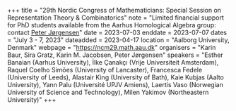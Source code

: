+++
title = "29th Nordic Congress of Mathematicians: Special Session on Representation Theory & Combinatorics"
note = "Limited financial support for PhD students available from the Aarhus Homological Algebra group: contact <a href=mailto:peter.jorgensen@math.au.dk>Peter Jørgensen</a>"
date = 2023-07-03
enddate = 2023-07-07
dates = "July 3 - 7, 2023"
dateadded = 2023-04-17
location = "Aalborg University, Denmark"
webpage = "https://ncm29.math.aau.dk"
organisers = "Karin Baur, Sira Gratz, Karin M. Jacobsen, Peter Jørgensen"
speakers = "Esther Banaian (Aarhus University), İlke Çanakçı (Vrije Universiteit Amsterdam), Raquel Coelho Simões (University of Lancaster), Francesca Fedele (University of Leeds), Alastair King (University of Bath), Kaie Kubjas (Aalto University), Yann Palu (Université UPJV Amiens), Laertis Vaso (Norwegian University of Science and Technology), Milen Yakimov (Northeastern University)"
+++
